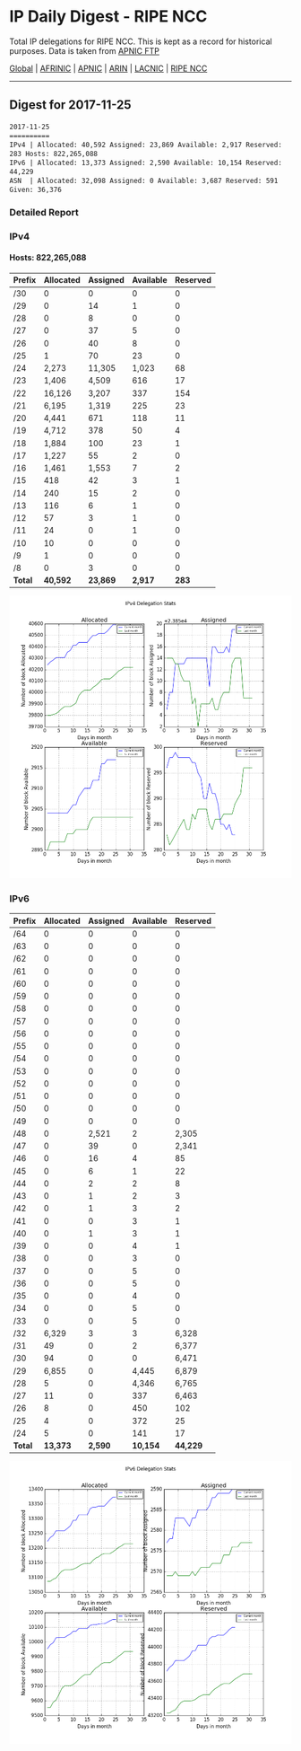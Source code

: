 # IP Daily Digest - RIPE NCC

Total IP delegations for RIPE NCC. This is kept as a record for historical purposes. Data is taken from [APNIC FTP](https://ftp.apnic.net/)

[Global](https://github.com/csmets/IP-Daily-Digest) | [AFRINIC](https://github.com/csmets/IP-Daily-Digest/tree/master/archives/AFRINIC) | [APNIC](https://github.com/csmets/IP-Daily-Digest/tree/master/archives/APNIC) | [ARIN](https://github.com/csmets/IP-Daily-Digest/tree/master/archives/ARIN) | [LACNIC](https://github.com/csmets/IP-Daily-Digest/tree/master/archives/LACNIC) | [RIPE NCC](https://github.com/csmets/IP-Daily-Digest/tree/master/archives/RIPE_NCC)

---

## Digest for 2017-11-25
```
2017-11-25
==========
IPv4 | Allocated: 40,592 Assigned: 23,869 Available: 2,917 Reserved: 283 Hosts: 822,265,088
IPv6 | Allocated: 13,373 Assigned: 2,590 Available: 10,154 Reserved: 44,229
ASN  | Allocated: 32,098 Assigned: 0 Available: 3,687 Reserved: 591 Given: 36,376
```

### Detailed Report

### IPv4

#### Hosts: **822,265,088**

| Prefix | Allocated | Assigned | Available | Reserved |
| ----- | ----- | ----- | ----- | ----- |
| /30 | 0 | 0 | 0 | 0 |
| /29 | 0 | 14 | 1 | 0 |
| /28 | 0 | 8 | 0 | 0 |
| /27 | 0 | 37 | 5 | 0 |
| /26 | 0 | 40 | 8 | 0 |
| /25 | 1 | 70 | 23 | 0 |
| /24 | 2,273 | 11,305 | 1,023 | 68 |
| /23 | 1,406 | 4,509 | 616 | 17 |
| /22 | 16,126 | 3,207 | 337 | 154 |
| /21 | 6,195 | 1,319 | 225 | 23 |
| /20 | 4,441 | 671 | 118 | 11 |
| /19 | 4,712 | 378 | 50 | 4 |
| /18 | 1,884 | 100 | 23 | 1 |
| /17 | 1,227 | 55 | 2 | 0 |
| /16 | 1,461 | 1,553 | 7 | 2 |
| /15 | 418 | 42 | 3 | 1 |
| /14 | 240 | 15 | 2 | 0 |
| /13 | 116 | 6 | 1 | 0 |
| /12 | 57 | 3 | 1 | 0 |
| /11 | 24 | 0 | 1 | 0 |
| /10 | 10 | 0 | 0 | 0 |
| /9 | 1 | 0 | 0 | 0 |
| /8 | 0 | 3 | 0 | 0 |
| **Total** | **40,592** | **23,869** | **2,917** | **283** |

![ipv4-stats](ipv4-figure.png)

### IPv6

| Prefix | Allocated | Assigned | Available | Reserved |
| ----- | ----- | ----- | ----- | ----- |
| /64 | 0 | 0 | 0 | 0 |
| /63 | 0 | 0 | 0 | 0 |
| /62 | 0 | 0 | 0 | 0 |
| /61 | 0 | 0 | 0 | 0 |
| /60 | 0 | 0 | 0 | 0 |
| /59 | 0 | 0 | 0 | 0 |
| /58 | 0 | 0 | 0 | 0 |
| /57 | 0 | 0 | 0 | 0 |
| /56 | 0 | 0 | 0 | 0 |
| /55 | 0 | 0 | 0 | 0 |
| /54 | 0 | 0 | 0 | 0 |
| /53 | 0 | 0 | 0 | 0 |
| /52 | 0 | 0 | 0 | 0 |
| /51 | 0 | 0 | 0 | 0 |
| /50 | 0 | 0 | 0 | 0 |
| /49 | 0 | 0 | 0 | 0 |
| /48 | 0 | 2,521 | 2 | 2,305 |
| /47 | 0 | 39 | 0 | 2,341 |
| /46 | 0 | 16 | 4 | 85 |
| /45 | 0 | 6 | 1 | 22 |
| /44 | 0 | 2 | 2 | 8 |
| /43 | 0 | 1 | 2 | 3 |
| /42 | 0 | 1 | 3 | 2 |
| /41 | 0 | 0 | 3 | 1 |
| /40 | 0 | 1 | 3 | 1 |
| /39 | 0 | 0 | 4 | 1 |
| /38 | 0 | 0 | 3 | 0 |
| /37 | 0 | 0 | 5 | 0 |
| /36 | 0 | 0 | 5 | 0 |
| /35 | 0 | 0 | 4 | 0 |
| /34 | 0 | 0 | 5 | 0 |
| /33 | 0 | 0 | 5 | 0 |
| /32 | 6,329 | 3 | 3 | 6,328 |
| /31 | 49 | 0 | 2 | 6,377 |
| /30 | 94 | 0 | 0 | 6,471 |
| /29 | 6,855 | 0 | 4,445 | 6,879 |
| /28 | 5 | 0 | 4,346 | 6,765 |
| /27 | 11 | 0 | 337 | 6,463 |
| /26 | 8 | 0 | 450 | 102 |
| /25 | 4 | 0 | 372 | 25 |
| /24 | 5 | 0 | 141 | 17 |
| **Total** | **13,373** | **2,590** | **10,154** | **44,229** |

![ipv6-stats](ipv6-figure.png)